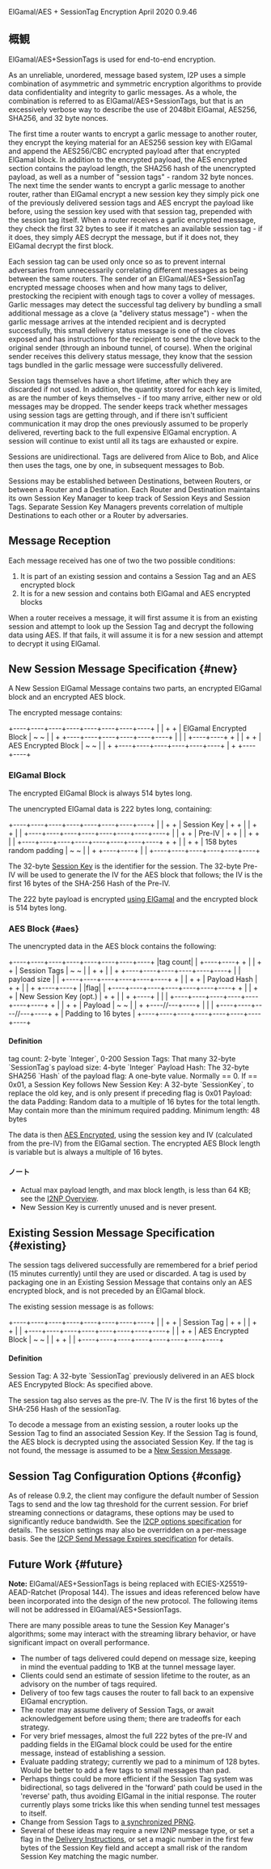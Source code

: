  ElGamal/AES +
SessionTag Encryption April 2020 0.9.46 

## 概観

ElGamal/AES+SessionTags is used for end-to-end encryption.

As an unreliable, unordered, message based system, I2P uses a simple
combination of asymmetric and symmetric encryption algorithms to provide
data confidentiality and integrity to garlic messages. As a whole, the
combination is referred to as ElGamal/AES+SessionTags, but that is an
excessively verbose way to describe the use of 2048bit ElGamal, AES256,
SHA256, and 32 byte nonces.

The first time a router wants to encrypt a garlic message to another
router, they encrypt the keying material for an AES256 session key with
ElGamal and append the AES256/CBC encrypted payload after that encrypted
ElGamal block. In addition to the encrypted payload, the AES encrypted
section contains the payload length, the SHA256 hash of the unencrypted
payload, as well as a number of \"session tags\" - random 32 byte
nonces. The next time the sender wants to encrypt a garlic message to
another router, rather than ElGamal encrypt a new session key they
simply pick one of the previously delivered session tags and AES encrypt
the payload like before, using the session key used with that session
tag, prepended with the session tag itself. When a router receives a
garlic encrypted message, they check the first 32 bytes to see if it
matches an available session tag - if it does, they simply AES decrypt
the message, but if it does not, they ElGamal decrypt the first block.

Each session tag can be used only once so as to prevent internal
adversaries from unnecessarily correlating different messages as being
between the same routers. The sender of an ElGamal/AES+SessionTag
encrypted message chooses when and how many tags to deliver, prestocking
the recipient with enough tags to cover a volley of messages. Garlic
messages may detect the successful tag delivery by bundling a small
additional message as a clove (a \"delivery status message\") - when the
garlic message arrives at the intended recipient and is decrypted
successfully, this small delivery status message is one of the cloves
exposed and has instructions for the recipient to send the clove back to
the original sender (through an inbound tunnel, of course). When the
original sender receives this delivery status message, they know that
the session tags bundled in the garlic message were successfully
delivered.

Session tags themselves have a short lifetime, after which they are
discarded if not used. In addition, the quantity stored for each key is
limited, as are the number of keys themselves - if too many arrive,
either new or old messages may be dropped. The sender keeps track
whether messages using session tags are getting through, and if there
isn\'t sufficient communication it may drop the ones previously assumed
to be properly delivered, reverting back to the full expensive ElGamal
encryption. A session will continue to exist until all its tags are
exhausted or expire.

Sessions are unidirectional. Tags are delivered from Alice to Bob, and
Alice then uses the tags, one by one, in subsequent messages to Bob.

Sessions may be established between Destinations, between Routers, or
between a Router and a Destination. Each Router and Destination
maintains its own Session Key Manager to keep track of Session Keys and
Session Tags. Separate Session Key Managers prevents correlation of
multiple Destinations to each other or a Router by adversaries.

## Message Reception

Each message received has one of two the two possible conditions:

1. It is part of an existing session and contains a Session Tag and an
 AES encrypted block
2. It is for a new session and contains both ElGamal and AES encrypted
 blocks

When a router receives a message, it will first assume it is from an
existing session and attempt to look up the Session Tag and decrypt the
following data using AES. If that fails, it will assume it is for a new
session and attempt to decrypt it using ElGamal.

## New Session Message Specification {#new}

A New Session ElGamal Message contains two parts, an encrypted ElGamal
block and an encrypted AES block.

The encrypted message contains:


+\-\-\--+\-\-\--+\-\-\--+\-\-\--+\-\-\--+\-\-\--+\-\-\--+\-\-\--+ \|
\| + + \| ElGamal Encrypted Block \| \~ \~ \| \| +
+\-\-\--+\-\-\--+\-\-\--+\-\-\--+\-\-\--+\-\-\--+ \| \| \|
+\-\-\--+\-\-\--+ + \| \| + + \| AES Encrypted Block \| \~ \~ \| \| +
+\-\-\--+\-\-\--+\-\-\--+\-\-\--+\-\-\--+\-\-\--+ \| + +\-\-\--+\-\-\--+


### ElGamal Block

The encrypted ElGamal Block is always 514 bytes long.

The unencrypted ElGamal data is 222 bytes long, containing:


+\-\-\--+\-\-\--+\-\-\--+\-\-\--+\-\-\--+\-\-\--+\-\-\--+\-\-\--+ \|
\| + + \| Session Key \| + + \| \| + + \| \|
+\-\-\--+\-\-\--+\-\-\--+\-\-\--+\-\-\--+\-\-\--+\-\-\--+\-\-\--+ \|
\| + + \| Pre-IV \| + + \| \| + + \| \|
+\-\-\--+\-\-\--+\-\-\--+\-\-\--+\-\-\--+\-\-\--+\-\-\--+\-\-\--+ + + \|
\| + + \| 158 bytes random padding \| \~ \~ \| \| + +\-\-\--+\-\-\--+ \|
\| +\-\-\--+\-\-\--+\-\-\--+\-\-\--+\-\-\--+\-\-\--+ 

The 32-byte [Session
Key](#type_SessionKey) is the
identifier for the session. The 32-byte Pre-IV will be used to generate
the IV for the AES block that follows; the IV is the first 16 bytes of
the SHA-256 Hash of the Pre-IV.

The 222 byte payload is encrypted [using
ElGamal](#elgamal) and the encrypted block
is 514 bytes long.

### AES Block {#aes}

The unencrypted data in the AES block contains the following:


+\-\-\--+\-\-\--+\-\-\--+\-\-\--+\-\-\--+\-\-\--+\-\-\--+\-\-\--+ \|tag
count\| \| +\-\-\--+\-\-\--+ + \| \| + + \| Session Tags \| \~ \~ \|
\| + + \| \| + +\-\-\--+\-\-\--+\-\-\--+\-\-\--+\-\-\--+\-\-\--+ \| \|
payload size \| \| +\-\-\--+\-\-\--+\-\-\--+\-\-\--+\-\-\--+\-\-\--+ +
\| \| + + \| Payload Hash \| + + \| \| + +\-\-\--+\-\-\--+ \| \|flag\|
\| +\-\-\--+\-\-\--+\-\-\--+\-\-\--+\-\-\--+\-\-\--+\-\-\--+ + \| \| + +
\| New Session Key (opt.) \| + + \| \| + +\-\-\--+ \| \| \|
+\-\-\--+\-\-\--+\-\-\--+\-\-\--+\-\-\--+\-\-\--+\-\-\--+ + \| \| + + \|
Payload \| \~ \~ \| \| + +\-\-\--//\-\--+\-\-\--+ \| \| \|
+\-\-\--+\-\-\--+\-\-\--//\-\--+\-\-\--+ + \| Padding to 16 bytes \|
+\-\-\--+\-\-\--+\-\-\--+\-\-\--+\-\-\--+\-\-\--+\-\-\--+\-\-\--+ 

#### Definition

 tag count: 2-byte \`Integer\`, 0-200
Session Tags: That many 32-byte \`SessionTag\`s payload size: 4-byte
\`Integer\` Payload Hash: The 32-byte SHA256 \`Hash\` of the payload
flag: A one-byte value. Normally == 0. If == 0x01, a Session Key follows
New Session Key: A 32-byte \`SessionKey\`, to replace the old key, and
is only present if preceding flag is 0x01 Payload: the data Padding:
Random data to a multiple of 16 bytes for the total length. May contain
more than the minimum required padding. Minimum
length: 48 bytes

The data is then [AES Encrypted](), using
the session key and IV (calculated from the pre-IV) from the ElGamal
section. The encrypted AES Block length is variable but is always a
multiple of 16 bytes.

#### ノート

- Actual max payload length, and max block length, is less than 64 KB;
 see the [I2NP Overview]().
- New Session Key is currently unused and is never present.

## Existing Session Message Specification {#existing}

The session tags delivered successfully are remembered for a brief
period (15 minutes currently) until they are used or discarded. A tag is
used by packaging one in an Existing Session Message that contains only
an AES encrypted block, and is not preceded by an ElGamal block.

The existing session message is as follows:


+\-\-\--+\-\-\--+\-\-\--+\-\-\--+\-\-\--+\-\-\--+\-\-\--+\-\-\--+ \|
\| + + \| Session Tag \| + + \| \| + + \| \|
+\-\-\--+\-\-\--+\-\-\--+\-\-\--+\-\-\--+\-\-\--+\-\-\--+\-\-\--+ \|
\| + + \| AES Encrypted Block \| \~ \~ \| \| + + \| \|
+\-\-\--+\-\-\--+\-\-\--+\-\-\--+\-\-\--+\-\-\--+\-\-\--+\-\-\--+ 

#### Definition

 Session Tag: A 32-byte \`SessionTag\`
previously delivered in an AES block AES Encrypyted Block: As specified
above. 

The session tag also serves as the pre-IV. The IV is the first 16 bytes
of the SHA-256 Hash of the sessionTag.

To decode a message from an existing session, a router looks up the
Session Tag to find an associated Session Key. If the Session Tag is
found, the AES block is decrypted using the associated Session Key. If
the tag is not found, the message is assumed to be a [New Session
Message](#new).

## Session Tag Configuration Options {#config}

As of release 0.9.2, the client may configure the default number of
Session Tags to send and the low tag threshold for the current session.
For brief streaming connections or datagrams, these options may be used
to significantly reduce bandwidth. See the [I2CP options
specification](#options) for details. The session
settings may also be overridden on a per-message basis. See the [I2CP
Send Message Expires
specification](#msg_SendMessageExpires) for
details.

## Future Work {#future}

**Note:** ElGamal/AES+SessionTags is being replaced with
ECIES-X25519-AEAD-Ratchet (Proposal 144). The issues and ideas
referenced below have been incorporated into the design of the new
protocol. The following items will not be addressed in
ElGamal/AES+SessionTags.

There are many possible areas to tune the Session Key Manager\'s
algorithms; some may interact with the streaming library behavior, or
have significant impact on overall performance.

- The number of tags delivered could depend on message size, keeping
 in mind the eventual padding to 1KB at the tunnel message layer.
- Clients could send an estimate of session lifetime to the router, as
 an advisory on the number of tags required.
- Delivery of too few tags causes the router to fall back to an
 expensive ElGamal encryption.
- The router may assume delivery of Session Tags, or await
 acknowledgement before using them; there are tradeoffs for each
 strategy.
- For very brief messages, almost the full 222 bytes of the pre-IV and
 padding fields in the ElGamal block could be used for the entire
 message, instead of establishing a session.
- Evaluate padding strategy; currently we pad to a minimum of 128
 bytes. Would be better to add a few tags to small messages than pad.
- Perhaps things could be more efficient if the Session Tag system was
 bidirectional, so tags delivered in the \'forward\' path could be
 used in the \'reverse\' path, thus avoiding ElGamal in the initial
 response. The router currently plays some tricks like this when
 sending tunnel test messages to itself.
- Change from Session Tags to [a synchronized
 PRNG](#prng).
- Several of these ideas may require a new I2NP message type, or set a
 flag in the [Delivery
 Instructions](#struct_TunnelMessageDeliveryInstructions),
 or set a magic number in the first few bytes of the Session Key
 field and accept a small risk of the random Session Key matching the
 magic number.


